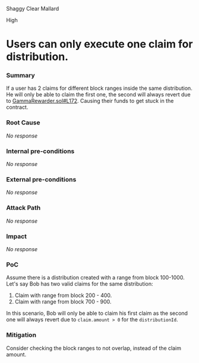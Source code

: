 Shaggy Clear Mallard

High

# Users can only execute one claim for distribution.

### Summary

If a user has 2 claims for different block ranges inside the same distribution. 
He will only be able to claim the first one, the second will always revert due to 
[GammaRewarder.sol#L172](https://github.com/sherlock-audit/2024-10-gamma-rewarder/blob/main/GammaRewarder/contracts/GammaRewarder.sol#L172). Causing their funds to get stuck in the contract.


### Root Cause

_No response_

### Internal pre-conditions

_No response_

### External pre-conditions

_No response_

### Attack Path

_No response_

### Impact

_No response_

### PoC

Assume there is a distribution created with a range from block 100-1000.
Let's say Bob has two valid claims for the same distribution:
1. Claim with range from block 200 - 400.
2. Claim with range from block 700 - 900.

In this scenario, Bob will only be able to claim his first claim as the second
one will always revert due to `claim.amount > 0` for the `distributionId`.


### Mitigation

Consider checking the block ranges to not overlap, instead of the claim amount.

